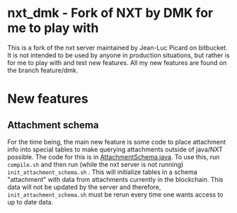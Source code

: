 # nxt_dmk - Fork of NXT by DMK for me to play with

This is a fork of the nxt server maintained by Jean-Luc Picard on bitbucket. It is not intended to be used by anyone in production situations, but rather is for me to play with and test new features.  All my new features are found on the branch feature/dmk.

# New features

## Attachment schema

For the time being, the main new feature is some code to place attachment info into special tables to make querying attachments outside of java/NXT possible. The code for this is in [AttachmentSchema.java](https://github.com/dmkaplan2000/nxt_dmk/blob/feature/dmk/src/java/nxt/AttachmentSchema.java). To use this, run `compile.sh` and then run (while the nxt server is not running) `init_attachment_schema.sh` . This will initialize tables in a schema "attachment" with data from attachments currently in the blockchain.  This data will not be updated by the server and therefore, `init_attachment_schema.sh` must be rerun every time one wants access to up to date data.


